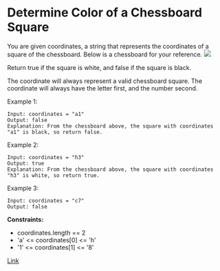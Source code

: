 # Determine Color of a Chessboard Square

You are given coordinates, a string that represents the coordinates of a square of the chessboard. Below is a chessboard for your reference.
![](https://assets.leetcode.com/uploads/2021/02/19/screenshot-2021-02-20-at-22159-pm.png)

Return true if the square is white, and false if the square is black.

The coordinate will always represent a valid chessboard square. The coordinate will always have the letter first, and the number second.

 

Example 1:

```
Input: coordinates = "a1"
Output: false
Explanation: From the chessboard above, the square with coordinates "a1" is black, so return false.
```

Example 2:

```
Input: coordinates = "h3"
Output: true
Explanation: From the chessboard above, the square with coordinates "h3" is white, so return true.
```

Example 3:

```
Input: coordinates = "c7"
Output: false
```

**Constraints:**
- coordinates.length == 2
- 'a' <= coordinates[0] <= 'h'
- '1' <= coordinates[1] <= '8'

[Link](https://leetcode.com/problems/determine-color-of-a-chessboard-square/)